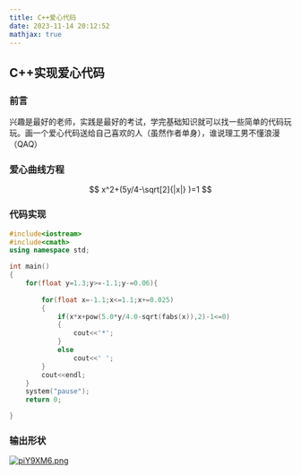 ```yaml
---
title: C++爱心代码
date: 2023-11-14 20:12:52
mathjax: true
---
```

## C++实现爱心代码
### 前言
兴趣是最好的老师，实践是最好的考试，学完基础知识就可以找一些简单的代码玩玩。画一个爱心代码送给自己喜欢的人（虽然作者单身），谁说理工男不懂浪漫（QAQ）
### 爱心曲线方程

$$
x^2+(5y/4-\sqrt[2]{|x|} )=1
$$

### 代码实现

~~~c++
#include<iostream>
#include<cmath>
using namespace std;

int main()
{
    for(float y=1.3;y>=-1.1;y-=0.06){
           
        for(float x=-1.1;x<=1.1;x+=0.025)
        {
            if(x*x+pow(5.0*y/4.0-sqrt(fabs(x)),2)-1<=0)
            {
                cout<<'*';
            }
            else
                cout<<' ';
        }
        cout<<endl;
    }
    system("pause");
    return 0;

}
~~~
### 输出形状
[![piY9XM6.png](https://z1.ax1x.com/2023/11/14/piY9XM6.png)](https://imgse.com/i/piY9XM6)